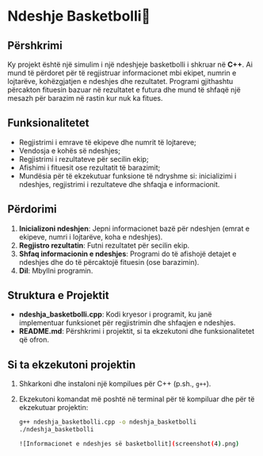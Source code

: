 # Ndeshje Basketbolli🏀

## Përshkrimi
Ky projekt është një simulim i një ndeshjeje basketbolli i shkruar në **C++**. Ai mund të përdoret për të regjistruar informacionet mbi ekipet, numrin e lojtarëve, kohëzgjatjen e ndeshjes dhe rezultatet. 
Programi gjithashtu përcakton fituesin bazuar në rezultatet e futura dhe mund të shfaqë një mesazh për barazim në rastin kur nuk ka fitues.


## Funksionalitetet
- Regjistrimi i emrave të ekipeve dhe numrit të lojtareve;
- Vendosja e kohës së ndeshjes;
- Regjistrimi i rezultateve për secilin ekip;
- Afishimi i fituesit ose rezultatit të barazimit;
- Mundësia për të ekzekutuar funksione të ndryshme si: inicializimi i ndeshjes, regjistrimi i rezultateve dhe shfaqja e informacionit.

## Përdorimi
1. **Inicializoni ndeshjen**: Jepni informacionet bazë për ndeshjen (emrat e ekipeve, numri i lojtarëve, koha e ndeshjes).
2. **Regjistro rezultatin**: Futni rezultatet për secilin ekip.
3. **Shfaq informacionin e ndeshjes**: Programi do të afishojë detajet e ndeshjes dhe do të përcaktojë fituesin (ose barazimin).
4. **Dil**: Mbyllni programin.

## Struktura e Projektit 
- **ndeshja_basketbolli.cpp**: Kodi kryesor i programit, ku janë implementuar funksionet për regjistrimin dhe shfaqjen e ndeshjes.
- **README.md**: Përshkrimi i projektit, si ta ekzekutoni dhe funksionalitetet që ofron.

## Si ta ekzekutoni projektin 
1. Shkarkoni dhe instaloni një kompilues për C++ (p.sh., `g++`).
2. Ekzekutoni komandat më poshtë në terminal për të kompiluar dhe për të ekzekutuar projektin:

   ```bash
   g++ ndeshja_basketbolli.cpp -o ndeshja_basketbolli
   ./ndeshja_basketbolli

   ![Informacionet e ndeshjes së basketbollit](screenshot(4).png)
